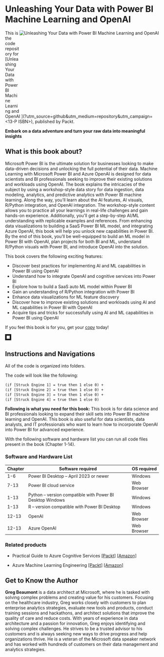 # Unleashing Your Data with Power BI Machine Learning and OpenAI	

<a href="<Packtpub book link>?utm_source=github&utm_medium=repository&utm_campaign=<13-P ISBN>"><img src="https://static.packt-cdn.com/products/<13-P ISBN>/cover/smaller" alt="Unleashing Your Data with Power BI Machine Learning and OpenAI" height="256px" align="right"></a>

This is the code repository for [Unleashing Your Data with Power BI Machine Learning and OpenAI	](<Packtpub book link>?utm_source=github&utm_medium=repository&utm_campaign=<13-P ISBN>), published by Packt.

**Embark on a data adventure and turn your raw data into meaningful insights**

## What is this book about?
Microsoft Power BI is the ultimate solution for businesses looking to make data-driven decisions and unlocking the full potential of their data. Machine Learning with Microsoft Power BI and Azure OpenAI is designed for data scientists and BI professionals seeking to improve their existing solutions and workloads using OpenAI.
The book explains the intricacies of the subject by using a workshop-style data story for data ingestion, data modeling, analytics, and predictive analytics with Power BI machine learning. Along the way, you’ll learn about the AI features, AI visuals, R/Python integration, and OpenAI integration.
The workshop-style content allows you to practice all your learnings in real-life challenges and gain hands-on experience. Additionally, you'll get a step-by-step AI/ML understanding with replicable examples and references. From enhancing data visualizations to building a SaaS Power BI ML model, and integrating Azure OpenAI, this book will help you unlock new capabilities in Power BI.
By the end of this book, you’ll be well-equipped to build an ML model in Power BI with OpenAI, plan projects for both BI and ML, understand R/Python visuals with Power BI, and introduce OpenAI into the solution.

This book covers the following exciting features: 
* Discover best practices for implementing AI and ML capabilities in Power BI using OpenAI
* Understand how to integrate OpenAI and cognitive services into Power BI
* Explore how to build a SaaS auto ML model within Power BI
* Gain an understanding of R/Python integration with Power BI
* Enhance data visualizations for ML feature discovery
* Discover how to improve existing solutions and workloads using AI and ML capabilities in Power BI with OpenAI
* Acquire tips and tricks for successfully using AI and ML capabilities in Power BI using OpenAI

If you feel this book is for you, get your [copy](https://www.amazon.com/dp/183763615X) today!

<a href="https://www.packtpub.com/?utm_source=github&utm_medium=banner&utm_campaign=GitHubBanner"><img src="https://raw.githubusercontent.com/PacktPublishing/GitHub/master/GitHub.png" alt="https://www.packtpub.com/" border="5" /></a>

## Instructions and Navigations
All of the code is organized into folders.

The code will look like the following:
```
(if [Struck Engine 1] = true then 1 else 0) + 
(if [Struck Engine 2] = true then 1 else 0) + 
(if [Struck Engine 3] = true then 1 else 0) + 
(if [Struck Engine 4] = true then 1 else 0)
```

**Following is what you need for this book:**
This book is for data science and BI professionals looking to expand their skill sets into Power BI machine learning and OpenAI. This book is also useful for data scientists, data analysts, and IT professionals who want to learn how to incorporate OpenAI into Power BI for advanced experience.	

With the following software and hardware list you can run all code files present in the book (Chapter 1-14).

### Software and Hardware List

| Chapter  | Software required                                                                    | OS required                        |
| -------- | -------------------------------------------------------------------------------------| -----------------------------------|
|1-6  		  | Power BI Desktop – April 2023 or newer   							                                            			  | Windows |
| 7-13         |   	Power BI cloud service                                                         |                        Web Browser            |
|1-13  |Python – version compatible with Power BI Desktop Windows                                   | Windows|
|1-13 | R – version compatible with Power BI Desktop                                                | Windows |
|12-13| OpenAI                                                                                      | Web Browser|
|12-13| Azure OpenAI                                                                                | Web Browser |


### Related products <Other books you may enjoy>
* Practical Guide to Azure Cognitive Services [[Packt]](https://www.packtpub.com/product/practical-guide-to-azure-cognitive-services/9781801812917) [[Amazon]](https://www.amazon.com/Microsoft-Azure-Cognitive-Services-Accelerate/dp/1801812918)

* Azure Machine Learning Engineering [[Packt]](https://www.packtpub.com/product/azure-machine-learning-engineering/9781803239309) [[Amazon]](https://www.amazon.in/Azure-Machine-Learning-Engineering-fine-tune/dp/1803239301)

## Get to Know the Author
**Greg Beaumont**  is a data architect at Microsoft, where he is tasked with solving complex problems and creating value for his customers. Focusing on the healthcare industry, Greg works closely with customers to plan enterprise analytics strategies, evaluate new tools and products, conduct training sessions and hackathons, and architect solutions that improve the quality of care and reduce costs. With years of experience in data architecture and a passion for innovation, Greg enjoys identifying and solving complex challenges. He strives to be a trusted advisor to his customers and is always seeking new ways to drive progress and help organizations thrive. He is a veteran of the Microsoft data speaker network and has worked with hundreds of customers on their data management and analytics strategies.
